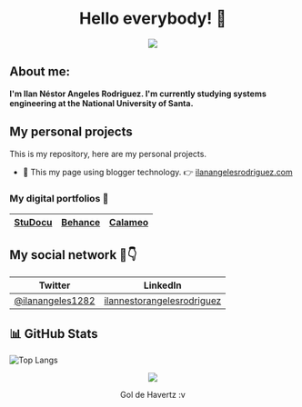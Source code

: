 <h1 align="center">
  Hello everybody! 👋
</h1>

<p align="center" target="_blank">
  <img src="https://c.tenor.com/DBqjevyA2o4AAAAd/bongo-cat-codes.gif">
</p>

## About me: 
**I'm Ilan Néstor Angeles Rodriguez. I'm currently studying systems engineering at the National University of Santa.**

## My personal projects

This is my repository, here are my personal projects.
- 📝 This my page using blogger technology. 👉
<a href="https://ilanangelesrodriguez.blogspot.com/" target="_blank">ilanangelesrodriguez.com</a>

### My digital portfolios 📂
| <a href="https://www.studocu.com/pe/user/11351365?origin=user-menu" target="_blank">StuDocu</a>  | <a href="https://www.behance.net/ilanangelesrodriguez" target="_blank">  Behance</a> | <a href="https://www.calameo.com/subscriptions/7024462" target="_blank">  Calameo</a>  | 
| --------- | ----   | ----   | 


## My social network 📙👇
| Twitter | LinkedIn |
| --------- | ----   | 
| <a href="https://twitter.com/ilanangeles1282" target="_blank">@ilanangeles1282</a> | <a href="https://www.linkedin.com/in/ilannestorangelesrodriguez/" target="_blank">ilannestorangelesrodriguez</a> |

## 📊 GitHub Stats
 ![Top Langs](https://github-readme-stats.vercel.app/api/top-langs/?username=ilanangelesrodriguez&count_private=true&hide=Blade&theme=github_dark&layout=compact)  

<p align="center" target="_blank">
  <img src="https://media.giphy.com/media/fW5nKIZV763BnkpWeC/giphy.gif">
</p>
<p align="center">Gol de Havertz :v</p>
